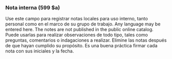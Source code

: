 ### Nota interna (599 $a)

Use este campo para registrar notas locales para uso interno, tanto personal como en el marco de su grupo de trabajo. Any language may be entered here. The notes are not published in the public online catalog. Puede usarlas para realizar observaciones de todo tipo, tales como preguntas, comentarios o indagaciones a realizar. Elimine las notas después de que hayan cumplido su propósito. Es una buena práctica firmar cada nota con sus iniciales y la fecha.
